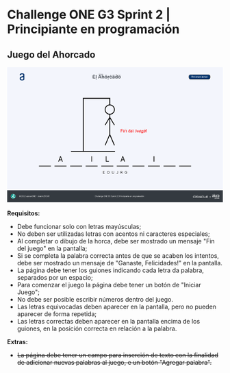 # Challenge ONE G3 Sprint 2 | Principiante en programación

## Juego del Ahorcado

<p align="center">
    <img width="600" heigth="600" src="https://github.com/azocarone/challenge-one-portafolio/blob/main/img/ahorcado_print.png">
</p>

**Requisitos:**

- Debe funcionar solo con letras mayúsculas;
- No deben ser utilizadas letras con acentos ni caracteres especiales;
- Al completar o dibujo de la horca, debe ser mostrado un mensaje "Fin del juego" en la pantalla;
- Si se completa la palabra correcta antes de que se acaben los intentos, debe ser mostrado un mensaje de "Ganaste, Felicidades!" en la pantalla.
- La página debe tener los guiones indicando cada letra da palabra, separados por un espacio;
- Para comenzar el juego la página debe tener un botón de "Iniciar Juego";
- No debe ser posible escribir números dentro del juego.
- Las letras equivocadas deben aparecer en la pantalla, pero no pueden aparecer de forma repetida;
- Las letras correctas deben aparecer en la pantalla encima de los guiones, en la posición correcta en relación a la palabra.

**Extras:**

- ~~La página debe tener un campo para inserción de texto con la finalidad de adicionar nuevas palabras al juego, e un botón "Agregar palabra".~~

